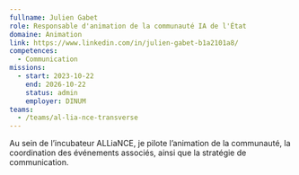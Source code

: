 ```yaml
---
fullname: Julien Gabet
role: Responsable d'animation de la communauté IA de l'État
domaine: Animation
link: https://www.linkedin.com/in/julien-gabet-b1a2101a8/
competences:
  - Communication
missions:
  - start: 2023-10-22
    end: 2026-10-22
    status: admin
    employer: DINUM
teams:
  - /teams/al-lia-nce-transverse
---
```

Au sein de l’incubateur ALLiaNCE, je pilote l’animation de la communauté, la coordination des événements associés, ainsi que la stratégie de communication.
